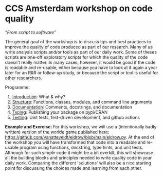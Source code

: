 # CCS Amsterdam workshop on code quality

*“From script to software”*

The general goal of the workshop is to discuss tips and best practices to improve the quality of code produced as part of our research.
Many of us write analysis scripts and/or tools as part of our daily work.
Some of theses scripts are one-off exploratory scripts for which the quality of the code doesn't really matter.
In many cases, however, it would be good if the code is readable and re-usable,
either because you have to look at it again a year later for an R&R or follow-up study,
or because the script or tool is useful for other researchers. 

Programme:

1. [Introduction](intro.md): What & why?
2. [Structure](structure.md): Functions, classes, modules, and command line arguments
3. [Documentation](documentation.md): Comments, docstrings, and documentation
4. [Typing](typing.md): Publishing your package on pypi/CRAN
5. [Testing](testing.md): Unit tests, test-driven development, and github actions

**Example and Exercise:** For this workshop, we will use a (intentionally badly written) version of the worlde game published here: https://github.com/vanatteveldt/eldrow/blob/main/eldrow.py. At the end of the workshop you will have transformed that code into a readable and re-usable program using functions, docstring, type hints, and unit tests. Although for such simple code it might be a bit overkill, this will showcase all the building blocks and principles needed to write quality code in your daily work. Comparing the different 'solutions' will also be a nice starting point for discussing the choices made and learning from each other.  

